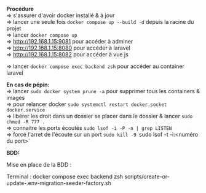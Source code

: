 **Procédure**  
=> s'assurer d'avoir docker installé & à jour  
=> lancer une seule fois `docker compose up --build -d` depuis la racine du projet  
=> lancer `docker compose up`  
=> http://192.168.1.15:9081 pour accéder à adminer  
=> http://192.168.1.15:8080 pour accéder à laravel  
=> http://192.168.1.15:8082 pour accéder à vue js  

=> lancer `docker compose exec backend zsh` pour accéder au container laravel

**En cas de pépin:**  
=> lancer `sudo docker system prune -a` pour supprimer tous les containers & images  
=> pour relancer docker `sudo systemctl restart docker.socket docker.service`  
=> libérer les droit dans un dossier se placer dans le dossier & lancer `sudo chmod -R 777 .`  
=> connaitre les ports écoutés `sudo lsof -i -P -n | grep LISTEN`  
=> forcé l'arret de l'écoute sur un port `sudo kill -9 `sudo lsof -t -i:<numéro du port>`  


**BDD:**  

Mise en place de la BDD : 

Terminal : 
docker compose exec backend zsh 
scripts/create-or-update-.env-migration-seeder-factory.sh